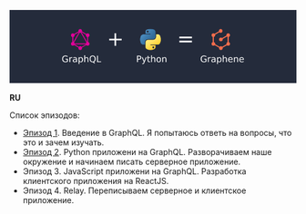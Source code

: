 ![Image of this Article](https://raw.githubusercontent.com/totaki/graphql-learn/develop/articles/main.png)

**RU**

Список эпизодов:
* [Эпизод 1](https://github.com/totaki/graphql-learn/tree/develop/articles/ru/episode-1/README.md). Введение в GraphQL. Я попытаюсь ответь на вопросы, что это и зачем изучать.
* [Эпизод 2](https://github.com/totaki/graphql-learn/tree/develop/articles/ru/episode-2/README.md). Python приложени на GraphQL. Разворачиваем наше окружение и начинаем писать серверное приложение.
* Эпизод 3. JavaScript приложени на GraphQL. Разработка клиентского приложения на ReactJS.
* Эпизод 4. Relay. Переписываем серверное и клиентское приложение.


